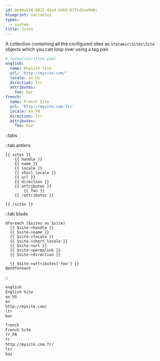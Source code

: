 ```yaml
---
id: 8e40a5f8-8825-45ed-b0b5-6f7cd3ce946c
blueprint: variables
types:
  - system
title: Sites
---
```

A collection containing all the configured sites as `Statamic\Sites\Site` objects which you can loop over using a tag pair.

```yaml
# resources/sites.yaml
english:
  name: English Site
  url: 'http://mysite.com/'
  locale: en_US
  direction: ltr
  attributes:
    foo: bar
french:
  name: French Site
  url: 'http://mysite.com.fr/'
  locale: en_FR
  direction: ltr
  attributes:
    foo: baz
```

::tabs

::tab antlers
```antlers
{{ sites }}
    {{ handle }}
    {{ name }}
    {{ locale }}
    {{ short_locale }}
    {{ url }}
    {{ direction }}
    {{ attributes }}
        {{ foo }}
    {{ /attributes }}

{{ /sites }}
```
::tab blade
```blade
@foreach ($sites as $site)
  {{ $site->handle }}
  {{ $site->name }}
  {{ $site->locale }}
  {{ $site->short_locale }}
  {{ $site->url }}
  {{ $site->permalink }}
  {{ $site->direction }}

  {{ $site->attributes['foo'] }}
@endforeach
```
::

```html
english
English Site
en_US
en
http://mysite.com/
ltr
bar

french
French Site
fr_FR
fr
http://mysite.com.fr/
ltr
baz

```
